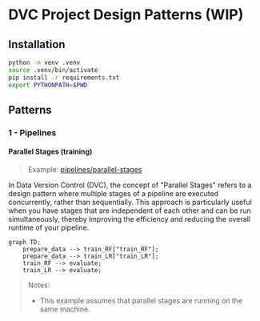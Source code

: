 # DVC Project Design Patterns (WIP)

## Installation

```bash
python -m venv .venv
source .venv/bin/activate
pip install -r requirements.txt
export PYTHONPATH=$PWD
```

## Patterns

### 1 - Pipelines

#### Parallel Stages (training)

> Example: [pipelines/parallel-stages](pipelines/parallel-stages)

In Data Version Control (DVC), the concept of "Parallel Stages" refers to a design pattern where multiple stages of a pipeline are executed concurrently, rather than sequentially. This approach is particularly useful when you have stages that are independent of each other and can be run simultaneously, thereby improving the efficiency and reducing the overall runtime of your pipeline.

```mermaid
graph TD;
    prepare_data --> train_RF["train_RF"];
    prepare_data --> train_LR["train_LR"];
    train_RF --> evaluate;
    train_LR --> evaluate;
```

> Notes:
>
> - This example assumes that parallel stages are running on the same machine.
